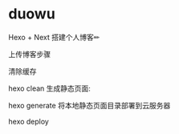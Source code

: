 # duowu
Hexo + Next 搭建个人博客✏

上传博客步骤

清除缓存

hexo clean
生成静态页面:

hexo generate
将本地静态页面目录部署到云服务器

hexo deploy
